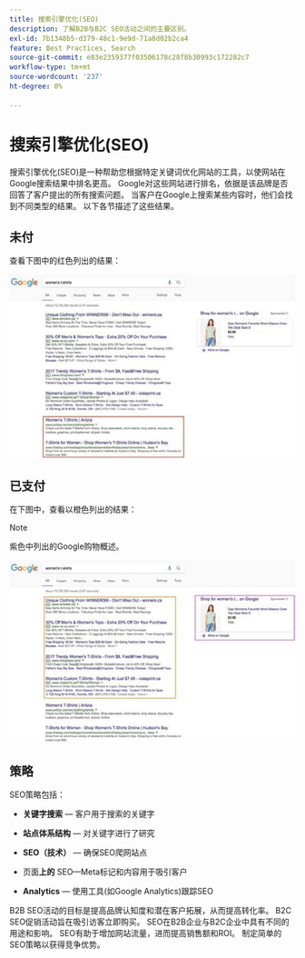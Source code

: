 ```yaml
---
title: 搜索引擎优化(SEO)
description: 了解B2B与B2C SEO活动之间的主要区别。
exl-id: 7b1348b5-d379-48c1-9e9d-71a8d02b2ca4
feature: Best Practices, Search
source-git-commit: e83e2359377f03506178c28f8b30993c172282c7
workflow-type: tm+mt
source-wordcount: '237'
ht-degree: 0%

---
```


# 搜索引擎优化(SEO)

搜索引擎优化(SEO)是一种帮助您根据特定关键词优化网站的工具，以使网站在Google搜索结果中排名更高。 Google对这些网站进行排名，依据是该品牌是否回答了客户提出的所有搜索问题。 当客户在Google上搜索某些内容时，他们会找到不同类型的结果。 以下各节描述了这些结果。

## 未付

查看下图中的红色列出的结果：

![未支付的SEO Google搜索结果](../../assets/playbooks/seo-unpaid.png)

## 已支付

在下图中，查看以橙色列出的结果：

>[!NOTE]
>
>紫色中列出的Google购物概述。

![付费SEO Google搜索结果](../../assets/playbooks/seo-paid.png)

## 策略

SEO策略包括：

- **关键字搜索** — 客户用于搜索的关键字

- **站点体系结构** — 对关键字进行了研究

- **SEO（技术）** — 确保SEO爬网站点

- 页面&#x200B;**上的** SEO—Meta标记和内容用于吸引客户

- **Analytics** — 使用工具(如Google Analytics)跟踪SEO

B2B SEO活动的目标是提高品牌认知度和潜在客户拓展，从而提高转化率。 B2C SEO促销活动旨在吸引访客立即购买。 SEO在B2B企业与B2C企业中具有不同的用途和影响。 SEO有助于增加网站流量，进而提高销售额和ROI。 制定简单的SEO策略以获得竞争优势。
